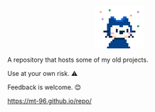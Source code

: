 
<div class="well">
		<center><img src="CydiaIcon.png" alt=""></center>
  
A repository that hosts some of my old projects.

Use at your own risk. ⚠️

Feedback is welcome. 😊

https://mt-96.github.io/repo/

